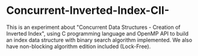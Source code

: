 # Concurrent-Inverted-Index-CII-
This is an experiment about "Concurrent Data Structures - Creation of Inverted Index", using C programming language and OpenMP API  to build an index data structure with binary search algorithm implemented. We also have non-blocking algorithm edition included (Lock-Free).
